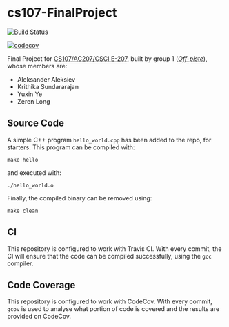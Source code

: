 # cs107-FinalProject

[![Build Status](https://travis-ci.com/CS107-off-piste/cs107-FinalProject.svg?token=EpqTjCxd7qmi2ut6nRKz&branch=master)](https://travis-ci.com/CS107-off-piste/cs107-FinalProject)

[![codecov](https://codecov.io/gh/CS107-off-piste/cs107-FinalProject/branch/master/graph/badge.svg?token=ROWLO2X8Z5)](https://codecov.io/gh/CS107-off-piste/cs107-FinalProject/branch/master/)

Final Project for [CS107/AC207/CSCI E-207](https://harvard-iacs.github.io/2020-CS107/), built by group 1 ([*Off-piste*](https://en.wikipedia.org/wiki/Backcountry_skiing)), whose members are:

* Aleksander Aleksiev
* Krithika Sundararajan
* Yuxin Ye
* Zeren Long

## Source Code

A simple C++ program `hello_world.cpp` has been added to the repo, for starters. This program can be compiled with:
```
make hello
```
and executed with:
```
./hello_world.o
```
Finally, the compiled binary can be removed using:
```
make clean
```

## CI

This repository is configured to work with Travis CI. With every commit, the CI will ensure that the code can be compiled successfully, using the `gcc` compiler.

## Code Coverage

This repository is configured to work with CodeCov. With every commit, `gcov` is used to analyse what portion of code is covered and the results are provided on CodeCov.
